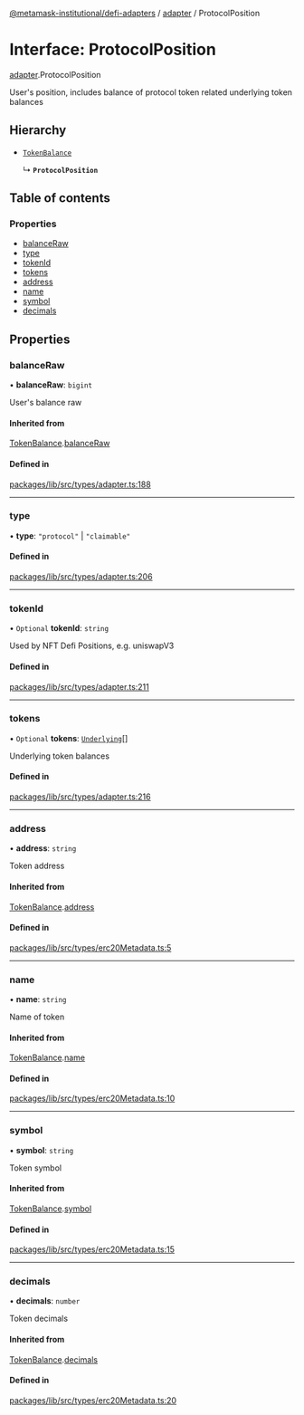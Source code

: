 [@metamask-institutional/defi-adapters](../README.md) / [adapter](../modules/adapter.md) / ProtocolPosition

# Interface: ProtocolPosition

[adapter](../modules/adapter.md).ProtocolPosition

User's position, includes balance of protocol token related underlying token balances

## Hierarchy

- [`TokenBalance`](adapter.TokenBalance.md)

  ↳ **`ProtocolPosition`**

## Table of contents

### Properties

- [balanceRaw](adapter.ProtocolPosition.md#balanceraw)
- [type](adapter.ProtocolPosition.md#type)
- [tokenId](adapter.ProtocolPosition.md#tokenid)
- [tokens](adapter.ProtocolPosition.md#tokens)
- [address](adapter.ProtocolPosition.md#address)
- [name](adapter.ProtocolPosition.md#name)
- [symbol](adapter.ProtocolPosition.md#symbol)
- [decimals](adapter.ProtocolPosition.md#decimals)

## Properties

### balanceRaw

• **balanceRaw**: `bigint`

User's balance raw

#### Inherited from

[TokenBalance](adapter.TokenBalance.md).[balanceRaw](adapter.TokenBalance.md#balanceraw)

#### Defined in

[packages/lib/src/types/adapter.ts:188](https://github.com/consensys-vertical-apps/mmi-defi-adapters/blob/main/packages/lib/src/types/adapter.ts#L188)

___

### type

• **type**: ``"protocol"`` \| ``"claimable"``

#### Defined in

[packages/lib/src/types/adapter.ts:206](https://github.com/consensys-vertical-apps/mmi-defi-adapters/blob/main/packages/lib/src/types/adapter.ts#L206)

___

### tokenId

• `Optional` **tokenId**: `string`

Used by NFT Defi Positions, e.g. uniswapV3

#### Defined in

[packages/lib/src/types/adapter.ts:211](https://github.com/consensys-vertical-apps/mmi-defi-adapters/blob/main/packages/lib/src/types/adapter.ts#L211)

___

### tokens

• `Optional` **tokens**: [`Underlying`](adapter.Underlying.md)[]

Underlying token balances

#### Defined in

[packages/lib/src/types/adapter.ts:216](https://github.com/consensys-vertical-apps/mmi-defi-adapters/blob/main/packages/lib/src/types/adapter.ts#L216)

___

### address

• **address**: `string`

Token address

#### Inherited from

[TokenBalance](adapter.TokenBalance.md).[address](adapter.TokenBalance.md#address)

#### Defined in

[packages/lib/src/types/erc20Metadata.ts:5](https://github.com/consensys-vertical-apps/mmi-defi-adapters/blob/main/packages/lib/src/types/erc20Metadata.ts#L5)

___

### name

• **name**: `string`

Name of token

#### Inherited from

[TokenBalance](adapter.TokenBalance.md).[name](adapter.TokenBalance.md#name)

#### Defined in

[packages/lib/src/types/erc20Metadata.ts:10](https://github.com/consensys-vertical-apps/mmi-defi-adapters/blob/main/packages/lib/src/types/erc20Metadata.ts#L10)

___

### symbol

• **symbol**: `string`

Token symbol

#### Inherited from

[TokenBalance](adapter.TokenBalance.md).[symbol](adapter.TokenBalance.md#symbol)

#### Defined in

[packages/lib/src/types/erc20Metadata.ts:15](https://github.com/consensys-vertical-apps/mmi-defi-adapters/blob/main/packages/lib/src/types/erc20Metadata.ts#L15)

___

### decimals

• **decimals**: `number`

Token decimals

#### Inherited from

[TokenBalance](adapter.TokenBalance.md).[decimals](adapter.TokenBalance.md#decimals)

#### Defined in

[packages/lib/src/types/erc20Metadata.ts:20](https://github.com/consensys-vertical-apps/mmi-defi-adapters/blob/main/packages/lib/src/types/erc20Metadata.ts#L20)
